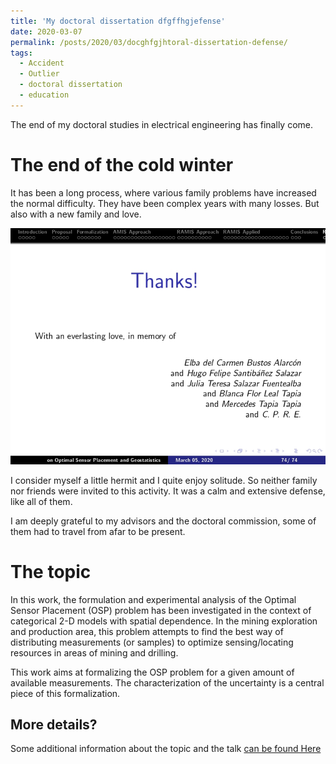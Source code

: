 ```yaml
---
title: 'My doctoral dissertation dfgffhgjefense'
date: 2020-03-07
permalink: /posts/2020/03/docghfgjhtoral-dissertation-defense/
tags:
  - Accident
  - Outlier
  - doctoral dissertation
  - education
---
```


The end of my doctoral studies in electrical engineering has finally come.

The end of the cold winter
======
It has been a long process, where various family problems have increased the normal difficulty. They have been complex years with many losses. But also with a new family and love.

![Thanks to those who have left](/files/talks/2020/20200307_Thesis_Slides_FASL/45.jpg)


I consider myself a little hermit and I quite enjoy solitude. So neither family nor friends were invited to this activity. It was a calm and extensive defense, like all of them.

I am deeply grateful to my advisors and the doctoral commission, some of them had to travel from afar to be present.


The topic
======

In this work, the formulation and experimental analysis of the Optimal Sensor Placement (OSP) problem has been investigated in the context of categorical 2-D models with spatial dependence. In the mining exploration and production area, this problem attempts to find the best way of distributing measurements (or samples) to optimize sensing/locating resources in areas of mining and drilling. 

This work aims at formalizing the OSP problem for a given amount of available measurements. The characterization of the uncertainty is a central piece of this formalization.

More details?
------

Some additional information about the topic and the talk [can be found Here](/talks/2020-03-07-talk-dissertation-defense)
